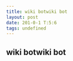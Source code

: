 ```yaml
---
title: wiki botwiki bot
layout: post
date: 201-0-1 T:5:6
tags: undefined
---
```

## wiki botwiki bot

